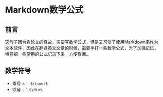 # Markdown数学公式

## 前言

这阵子因为看论文的缘故，需要写数学公式，但是又习惯了使用Markdown来作为文本软件，因此在翻译英文文章的时候，需要手打一些数学公式，为了加强记忆，特意把一些常用的公式记录下来，方便查阅。

## 数学符号

- 乘号 $\times$： `$\times$`   
- 除号 $\div$：`$\div$`



